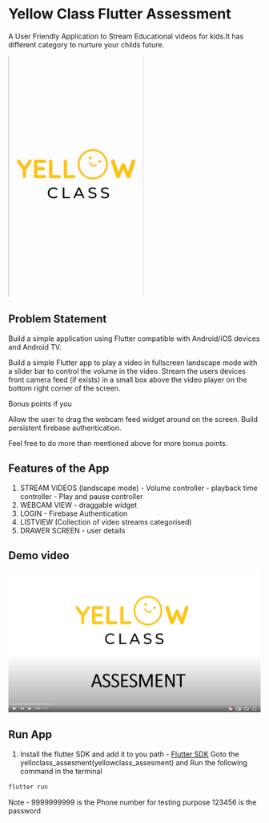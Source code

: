 # Yellow Class Flutter Assessment

A User Friendly Application to Stream Educational videos for kids.It has different category to nurture your childs future.

![Output demo](Output.gif)

## Problem Statement

Build a simple application using Flutter compatible with Android/iOS devices and Android TV.

 Build a simple Flutter app to play a video in fullscreen landscape mode with a slider bar to control the volume in the video.
 Stream the users devices front camera feed (if exists) in a small box above the video player on the bottom right corner of the screen.

Bonus points if you

 Allow the user to drag the webcam feed widget around on the screen.
 Build persistent firebase authentication.

Feel free to do more than mentioned above for more bonus points.


## Features of the App
1. STREAM VIDEOS (landscape mode) - Volume controller - playback time controller - Play and pause controller 
1. WEBCAM VIEW - draggable widget
1. LOGIN - Firebase Authentication
1. LISTVIEW (Collection of video streams categorised)
1. DRAWER SCREEN -  user details

## Demo video

[![Watch the video](thumbnail.PNG)](https://youtu.be/r0ayIUyf6ug)

## Run App

1. Install the flutter SDK and add it to you path - [Flutter SDK](https://flutter.dev/docs/get-started/install)
Goto the yelloclass_assesment(yellowclass_assesment) and 
Run the following command in the terminal

```bash
flutter run
```

Note - 9999999999 is the Phone number for testing purpose
       123456 is the password
